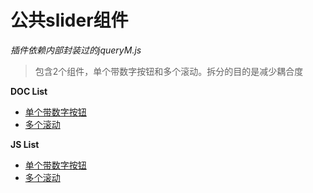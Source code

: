 公共slider组件
========

*插件依赖内部封装过的jqueryM.js*

> 包含2个组件，单个带数字按钮和多个滚动。拆分的目的是减少耦合度


**DOC List**
* [单个带数字按钮](https://github.com/gmf2e/JsSlider/blob/master/gOpSlider.md)
* [多个滚动](https://github.com/gmf2e/JsSlider/blob/master/gSlider.md)


**JS List**
* [单个带数字按钮](https://github.com/gmf2e/JsSlider/blob/master/opSlider.js)
* [多个滚动](https://github.com/gmf2e/JsSlider/blob/master/gSlider.js)
